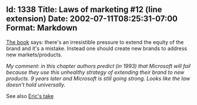 Id: 1338
Title: Laws of marketing #12 (line extension)
Date: 2002-07-11T08:25:31-07:00
Format: Markdown
--------------
[The book](http://www.amazon.com/exec/obidos/ASIN/0887306667) says:
there's an irresistible pressure to extend the equity of the brand and
it's a mistake. Instead one should create new brands to address new
markets/products.

*My comment: in this chapter authors predict (in 1993) that Microsoft
will fail because they use this unhealthy strategy of extending their
brand to new products. 9 years later and Microsoft is still going
strong. Looks like the law doesn't hold universally.*

See also [Eric's take](http://www.ericsink.com/laws/Law_12.html)
